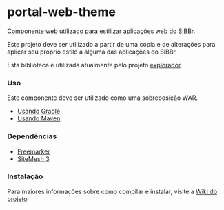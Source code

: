 portal-web-theme
====================

Componente web utilizado para estilizar aplicações web do SiBBr.

Este projeto deve ser utilizado a partir de uma cópia e de alterações para aplicar seu próprio estilo a alguma das aplicações do SiBBr.

Esta biblioteca é utilizada atualmente pelo projeto [explorador](https://github.com/sibbr/explorador).

### Uso
Este componente deve ser utilizado como uma sobreposição WAR.

* [Usando Gradle](https://github.com/scalding/gradle-waroverlay-plugin)
* [Usando Maven](http://maven.apache.org/plugins/maven-war-plugin/overlays.html)

### Dependências
* [Freemarker](http://freemarker.org/)
* [SiteMesh 3](http://wiki.sitemesh.org/wiki/display/sitemesh/Home)

### Instalação

Para maiores informações sobre como compilar e instalar, visite a [Wiki do projeto](http://github.com/sibbr/portal-web-theme/wiki)
